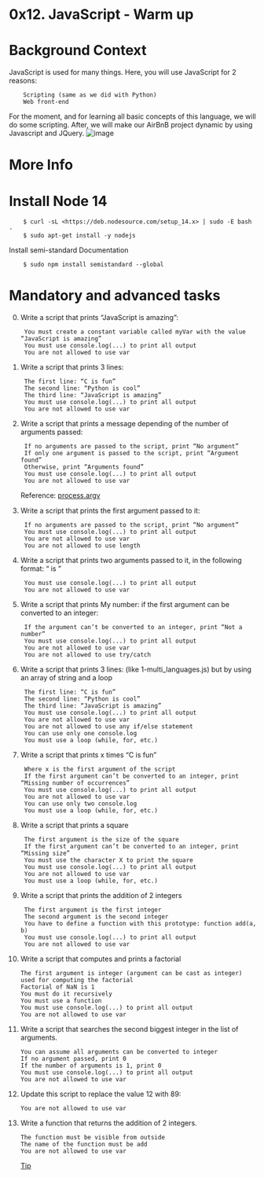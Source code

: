 # 0x12. JavaScript - Warm up

# Background Context

JavaScript is used for many things. Here, you will use JavaScript for 2 reasons:

        Scripting (same as we did with Python)
        Web front-end
For the moment, and for learning all basic concepts of this language, we will do some scripting. After, we will make our AirBnB project dynamic by using Javascript and JQuery.
![image](https://s3.amazonaws.com/intranet-projects-files/holbertonschool-higher-level_programming+/303/Javascript-535.png.jpeg)

# More Info

# Install Node 14
        $ curl -sL <https://deb.nodesource.com/setup_14.x> | sudo -E bash -
        $ sudo apt-get install -y nodejs
Install semi-standard
Documentation

        $ sudo npm install semistandard --global

# Mandatory and advanced tasks

0. Write a script that prints “JavaScript is amazing”:

        You must create a constant variable called myVar with the value “JavaScript is amazing”
        You must use console.log(...) to print all output
        You are not allowed to use var

1. Write a script that prints 3 lines:

        The first line: “C is fun”
        The second line: “Python is cool”
        The third line: “JavaScript is amazing”
        You must use console.log(...) to print all output
        You are not allowed to use var

2. Write a script that prints a message depending of the number of arguments passed:

        If no arguments are passed to the script, print “No argument”
        If only one argument is passed to the script, print “Argument found”
        Otherwise, print “Arguments found”
        You must use console.log(...) to print all output
        You are not allowed to use var
   Reference: [process.argv](https://nodejs.org/api/process.html#process_process_argv)

3. Write a script that prints the first argument passed to it:

        If no arguments are passed to the script, print “No argument”
        You must use console.log(...) to print all output
        You are not allowed to use var
        You are not allowed to use length

4. Write a script that prints two arguments passed to it, in the following format: “ is ”

        You must use console.log(...) to print all output
        You are not allowed to use var

5. Write a script that prints My number: <first argument converted in integer> if the first argument can be converted to an integer:

        If the argument can’t be converted to an integer, print “Not a number”
        You must use console.log(...) to print all output
        You are not allowed to use var
        You are not allowed to use try/catch

6. Write a script that prints 3 lines: (like 1-multi_languages.js) but by using an array of string and a loop

        The first line: “C is fun”
        The second line: “Python is cool”
        The third line: “JavaScript is amazing”
        You must use console.log(...) to print all output
        You are not allowed to use var
        You are not allowed to use any if/else statement
        You can use only one console.log
        You must use a loop (while, for, etc.)

7. Write a script that prints x times “C is fun”

        Where x is the first argument of the script
        If the first argument can’t be converted to an integer, print “Missing number of occurrences”
        You must use console.log(...) to print all output
        You are not allowed to use var
        You can use only two console.log
        You must use a loop (while, for, etc.)

8. Write a script that prints a square

        The first argument is the size of the square
        If the first argument can’t be converted to an integer, print “Missing size”
        You must use the character X to print the square
        You must use console.log(...) to print all output
        You are not allowed to use var
        You must use a loop (while, for, etc.)

9. Write a script that prints the addition of 2 integers

        The first argument is the first integer
        The second argument is the second integer
        You have to define a function with this prototype: function add(a, b)
        You must use console.log(...) to print all output
        You are not allowed to use var

10. Write a script that computes and prints a factorial

        The first argument is integer (argument can be cast as integer) used for computing the factorial
        Factorial of NaN is 1
        You must do it recursively
        You must use a function
        You must use console.log(...) to print all output
        You are not allowed to use var
11. Write a script that searches the second biggest integer in the list of arguments.

        You can assume all arguments can be converted to integer
        If no argument passed, print 0
        If the number of arguments is 1, print 0
        You must use console.log(...) to print all output
        You are not allowed to use var

12. Update this script to replace the value 12 with 89:

        You are not allowed to use var

13. Write a function that returns the addition of 2 integers.

        The function must be visible from outside
        The name of the function must be add
        You are not allowed to use var
    [Tip](http://51elliot.blogspot.com/2012/01/simple-intro-to-nodejs-module-scope.html)
